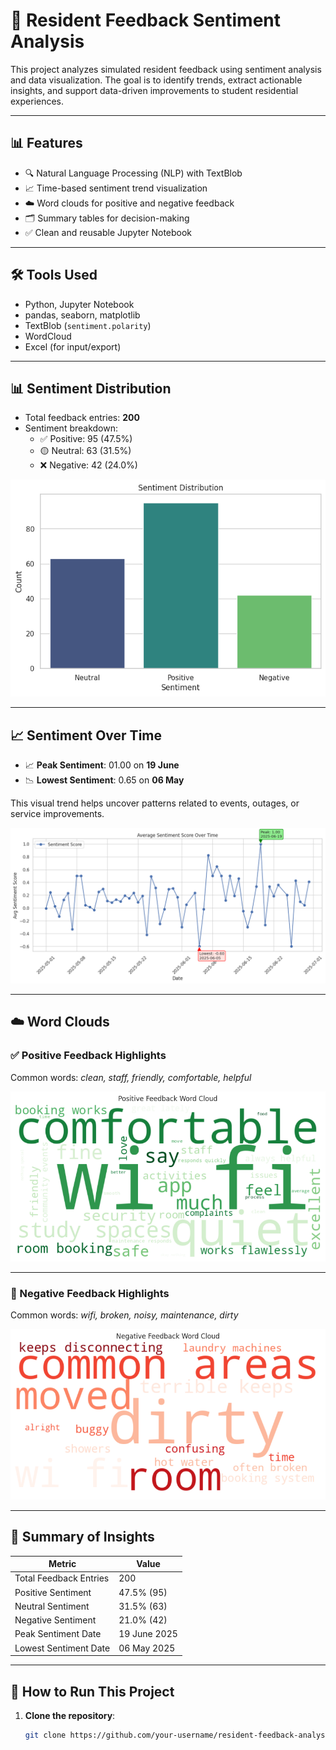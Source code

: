 # 🧠 Resident Feedback Sentiment Analysis

This project analyzes simulated resident feedback using sentiment analysis and data visualization. The goal is to identify trends, extract actionable insights, and support data-driven improvements to student residential experiences.

---

## 📊 Features

- 🔍 Natural Language Processing (NLP) with TextBlob
- 📈 Time-based sentiment trend visualization
- ☁️ Word clouds for positive and negative feedback
- 🗂 Summary tables for decision-making
- ✅ Clean and reusable Jupyter Notebook

---

## 🛠 Tools Used

- Python, Jupyter Notebook
- pandas, seaborn, matplotlib
- TextBlob (`sentiment.polarity`)
- WordCloud
- Excel (for input/export)

---

## 📊 Sentiment Distribution

- Total feedback entries: **200**
- Sentiment breakdown:
  - ✅ Positive: 95 (47.5%)
  - 🟡 Neutral: 63 (31.5%)
  - ❌ Negative: 42 (24.0%)

![Sentiment Distribution](images/sentiment_distribution.png)

---

## 📈 Sentiment Over Time

- 📈 **Peak Sentiment**: 01.00 on **19 June**
- 📉 **Lowest Sentiment**: 0.65 on **06 May**

This visual trend helps uncover patterns related to events, outages, or service improvements.

![Sentiment Trend](images/sentiment_trend_annotated.png)

---

## ☁️ Word Clouds

### ✅ Positive Feedback Highlights

Common words: *clean, staff, friendly, comfortable, helpful*

![Positive Word Cloud](images/wordcloud_positive.png)

---

### 🚫 Negative Feedback Highlights

Common words: *wifi, broken, noisy, maintenance, dirty*

![Negative Word Cloud](images/wordcloud_negative.png)

---

## 📌 Summary of Insights

| Metric                    | Value         |
|--------------------------|----------------|
| Total Feedback Entries   | 200            |
| Positive Sentiment       | 47.5% (95)     |
| Neutral Sentiment        | 31.5% (63)     |
| Negative Sentiment       | 21.0% (42)     |
| Peak Sentiment Date      | 19 June 2025   |
| Lowest Sentiment Date    | 06 May 2025    |

---

## 🚀 How to Run This Project

1. **Clone the repository**:
   ```bash
   git clone https://github.com/your-username/resident-feedback-analysis.git


